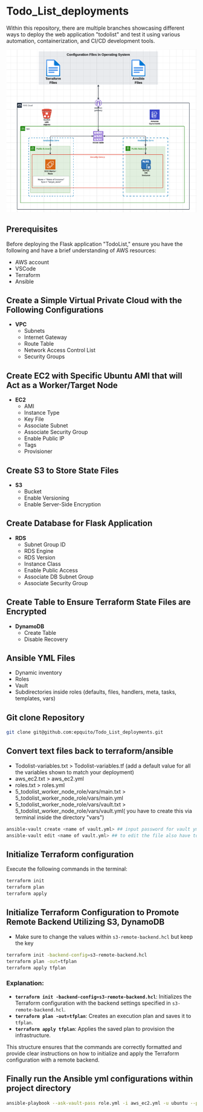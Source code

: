 # Todo_List_deployments

Within this repository, there are multiple branches showcasing different ways to deploy the web application "todolist" and test it using various automation, containerization, and CI/CD development tools.

![Alt Text](https://github.com/epquito/Todo_List_deployments/blob/master/Ansible-aws.png)

## Prerequisites

Before deploying the Flask application "TodoList," ensure you have the following and have a brief understanding of AWS resources:
- AWS account
- VSCode
- Terraform
- Ansible

## Create a Simple Virtual Private Cloud with the Following Configurations

- **VPC**
  - Subnets
  - Internet Gateway
  - Route Table
  - Network Access Control List
  - Security Groups

## Create EC2 with Specific Ubuntu AMI that will Act as a Worker/Target Node

- **EC2**
  - AMI
  - Instance Type
  - Key File
  - Associate Subnet
  - Associate Security Group
  - Enable Public IP
  - Tags
  - Provisioner

## Create S3 to Store State Files

- **S3**
  - Bucket
  - Enable Versioning
  - Enable Server-Side Encryption

## Create Database for Flask Application

- **RDS**
  - Subnet Group ID
  - RDS Engine
  - RDS Version
  - Instance Class
  - Enable Public Access
  - Associate DB Subnet Group
  - Associate Security Group

## Create Table to Ensure Terraform State Files are Encrypted

- **DynamoDB**
  - Create Table
  - Disable Recovery

## Ansible YML Files

- Dynamic inventory
- Roles
- Vault
- Subdirectories inside roles (defaults, files, handlers, meta, tasks, templates, vars)

## Git clone Repository

```bash
git clone git@github.com:epquito/Todo_List_deployments.git

```

## Convert text files back to terraform/ansible

- Todolist-variables.txt > Todolist-variables.tf (add a default value for all the variables shown to match your deployment)
- aws_ec2.txt > aws_ec2.yml
- roles.txt > roles.yml
- 5_todolist_worker_node_role/vars/main.txt > 5_todolist_worker_node_role/vars/main.yml
- 5_todolist_worker_node_role/vars/vault.txt > 5_todolist_worker_node_role/vars/vault.yml( you have to create this via terminal inside the directory "vars") 

```bash
ansible-vault create <name of vault.yml> ## input password for vault yml
ansible-vault edit <name of vault.yml> ## to edit the file also have to input vault password every time

```

## Initialize Terraform configuration 

Execute the following commands in the terminal:

```bash
terraform init
terraform plan
terraform apply
```

## Initialize Terraform Configuration to Promote Remote Backend Utilizing S3, DynamoDB

- Make sure to change the values within `s3-remote-backend.hcl` but keep the key

```bash
terraform init -backend-config=s3-remote-backend.hcl
terraform plan -out=tfplan
terraform apply tfplan
```

### Explanation:

- **`terraform init -backend-config=s3-remote-backend.hcl`**: Initializes the Terraform configuration with the backend settings specified in `s3-remote-backend.hcl`.
- **`terraform plan -out=tfplan`**: Creates an execution plan and saves it to `tfplan`.
- **`terraform apply tfplan`**: Applies the saved plan to provision the infrastructure.

This structure ensures that the commands are correctly formatted and provide clear instructions on how to initialize and apply the Terraform configuration with a remote backend.


## Finally run the Ansible yml configurations within project directory

```bash
ansible-playbook --ask-vault-pass role.yml -i aws_ec2.yml -u ubuntu --private-key=/path/to/pem/file

```
